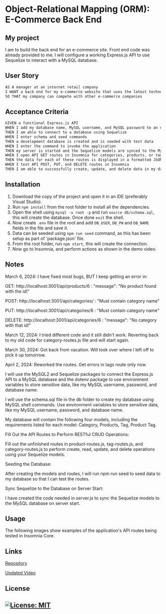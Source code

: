 # Object-Relational Mapping (ORM): E-Commerce Back End

## My project

I am to build the back end for an e-commerce site. Front end code was already provided to me. I will configure a working Express.js API to use Sequelize to interact with a MySQL database.


## User Story

```md
AS A manager at an internet retail company
I WANT a back end for my e-commerce website that uses the latest technologies
SO THAT my company can compete with other e-commerce companies
```

## Acceptance Criteria

```md
GIVEN a functional Express.js API
WHEN I add my database name, MySQL username, and MySQL password to an environment variable file
THEN I am able to connect to a database using Sequelize
WHEN I enter schema and seed commands
THEN a development database is created and is seeded with test data
WHEN I enter the command to invoke the application
THEN my server is started and the Sequelize models are synced to the MySQL database
WHEN I open API GET routes in Insomnia for categories, products, or tags
THEN the data for each of these routes is displayed in a formatted JSON
WHEN I test API POST, PUT, and DELETE routes in Insomnia
THEN I am able to successfully create, update, and delete data in my database
```

## Installation

1. Download the copy of the project and open it in an IDE (preferably Visual Studio).
2. Run `npm install` from the root folder to install all the dependencies.
3. Open the shell using `mysql -u root -p` and run `source db/schema.sql`, this will create the database. Once done `exit` the shell.
4. Now create `.env` file in the root and add `DB_USER`, `DB_PW` and `DB_NAME` fields in the file and save it.
5. Data can be seeded using `npm run seed` command, as this has been setup as part of 'package.json' file.
7. From the root folder, run `npm start`, this will create the connection.
8. Now go to Insomnia, and perform actions as shown in the demo video.


## Notes

March 6, 2024: I have fixed most bugs, BUT I keep getting an error in:

GET: http://localhost:3001/api/products/6 : "message": "No product found with the id!"

POST: http://localhost:3001/api/categories/ : "Must contain category name"

PUT: http://localhost:3001/api/categories/6 : "Must contain category name"

DELETE: http://localhost:3001/api/categories/6 : "message": "No category with that id!"

March 12, 2024: I tried different code and it still didn't work. Reverting back to my old code for category-routes.js file and will start again. 

March 30, 2024: Got back from vacation. Will look over where I left off to pick it up tomorrow.

April 2, 2024: Reworked the routes. Get errors in tags route only now. 

I will use the MySQL2 and Sequelize packages to connect the Express.js API to a MySQL database and the dotenv package to use environment variables to store sensitive data, like my MySQL username, password, and database name.

I will use the schema.sql file in the db folder to create my database using MySQL shell commands. Use environment variables to store sensitive data, like my MySQL username, password, and database name. 

My database will contain the following four models, including the requirements listed for each model: Category, Products, Tag, Product Tag. 

Fill Out the API Routes to Perform RESTful CRUD Operations:

Fill out the unfinished routes in product-routes.js, tag-routes.js, and category-routes.js to perform create, read, update, and delete operations using your Sequelize models.

Seeding the Database:

After creating the models and routes, I will run npm run seed to seed data to my database so that I can test the routes.

Sync Sequelize to the Database on Server Start:

I have created the code needed in server.js to sync the Sequelize models to the MySQL database on server start.

## Usage

The following images show examples of the application's API routes being tested in Insomnia Core.

## Links

[Repository](https://github.com/Gera1313/E-commerce)

[Updated Video](https://youtu.be/Vwn2NulQSc8)

## License

## [![License: MIT](https://img.shields.io/badge/License-MIT-yellow.svg)](https://opensource.org/licenses/MIT)